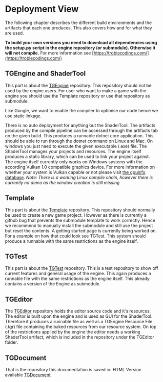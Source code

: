 # Deployment View

The following chapter describes the different build environments and the artifacts that each one produces. This also covers how and for what they are used.

**To build your own versions you need to download all dependencies using the setup.py script in the engine repository (or submodule). Otherwise it will not compile.** For more information see [https://troblecodings.com/](https://troblecodings.com/)

## TGEngine and ShaderTool

This part is about the [TGEngine](https://github.com/Troblecodings/TGEngine) repository. This repository should not be used by the engine users. For user who want to make a game with the engine you should use the Template repository or use that repository as submodule.

Like Google, we want to enable the compiler to optimise our code hence we use static linkage.

There is no auto deployment for anything but the ShaderTool. The artifacts produced by the compile pipeline can be accessed through the artifacts tab on the given build. This produces a runnable dotnet core application. This should be able to run through the dotnet command on Linux and Mac. On windows you just need to execute the given executable (.exe) file. The ShaderTool manages your projects and resources. The engine itself produces a static library, which can be used to link your project against. The engine itself currently only works on Windows systems with the according Vulkan 1.0 compatible graphics device. For more information on whether your system is Vulkan capable or not please visit [the gpuinfo database](https://vulkan.gpuinfo.org/). *Note: There is a working Linux compile chain, however there is currently no demo as the window creation is still missing*

## Template

This part is about the [Template](https://github.com/Troblecodings/Template) repository. This repository should normally be used to create a new game project. However as there is currently a github bug that prevents the submodule template to work correctly. Hence we recommend to manually install the submodule and still use the project but reset the contents. A getting started page is currently being worked on. For a example on how that could look see TGTest. This system should produce a runnable with the same restrictions as the engine itself.

## TGTest

This part is about the [TGTest](https://github.com/Troblecodings/TGTest) repository. This is a test repository to show off current features and general usage of the engine. This again produces a runnable file with the same restrictions as the engine itself. This already contains a version of the Engine as submodule.

## TGEditor

The [TGEditor](https://github.com/Troblecodings/TGEditor) repository holds the editor source code and it's resources. The editor is built upon the engine and is used as GUI for the ShaderTool. Therefore it produces a runnable file as well as a TGEngine Resource File (.tgr) file containing the baked resources from our resource system. On top of the restrictions applied by the engine the editor needs a working ShaderTool artifact, which is included in the repository under the TGEditor folder.

## TGDocument

That is the repository this documentation is saved in. HTML Version available [TGDocument](https://troblecodings.github.io/TGDocument/)
